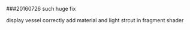 ###20160726
such huge fix

display vessel correctly
add material and light strcut in fragment shader
